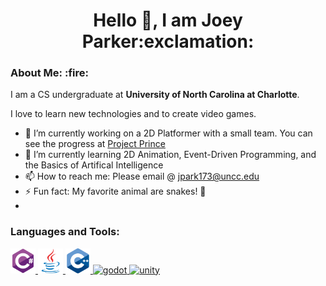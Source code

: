 <h1 align="center">Hello 👋, I am Joey Parker:exclamation:</h1>

<h3 align="left">About Me: :fire:</h3>

I am a CS undergraduate at **University of North Carolina at Charlotte**.

I love to learn new technologies and to create video games.

- 🔭 I’m currently working on a 2D Platformer with a small team. You can see the progress at [Project Prince](https://github.com/miad2401/ProjectPrince)
- 🌱 I’m currently learning 2D Animation, Event-Driven Programming, and the Basics of Artifical Intelligence
- 📫 How to reach me: Please email @ jpark173@uncc.edu
- ⚡ Fun fact: My favorite animal are snakes! :snake:
- 
<h3 align="left">Languages and Tools:</h3>
<p align="left"> </a> <a href="https://www.w3schools.com/cs/" target="_blank" rel="noreferrer"> <img src="https://raw.githubusercontent.com/devicons/devicon/master/icons/csharp/csharp-original.svg" alt="csharp" width="40" height="40"/> </a> <a href="https://www.java.com" target="_blank" rel="noreferrer"> <img src="https://raw.githubusercontent.com/devicons/devicon/master/icons/java/java-original.svg" alt="java" width="40" height="40"/> </a> <a href="https://www.w3schools.com/cpp/" target="_blank" rel="noreferrer"> <img src="https://raw.githubusercontent.com/devicons/devicon/master/icons/cplusplus/cplusplus-original.svg" alt="cplusplus" width="40" height="40"/> </a> 
<a href="https://godotengine.org/" target="_blank" rel="noreferrer"> <img src=https://godotengine.org/themes/godotengine/assets/press/icon_color.png alt="godot" width="40" height="40"/>
<a href="https://unity.com/" target="_blank" rel="noreferrer"> <img src="https://www.vectorlogo.zone/logos/unity3d/unity3d-icon.svg" alt="unity" width="40" height="40"/> </a> </p>
